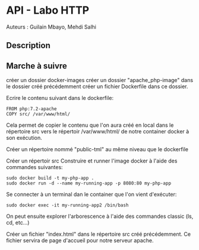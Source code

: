 # API - Labo HTTP
Auteurs :
Guilain Mbayo,
Mehdi Salhi

## Description

## Marche à suivre
créer un dossier docker-images
créer un dossier "apache_php-image" dans le dossier créé précédemment
créer un fichier Dockerfile dans ce dossier.

Ecrire le contenu suivant dans le dockerfile:
```
FROM php:7.2-apache
COPY src/ /var/www/html/
```

Cela permet de copier le contenu que l'on aura créé en local dans le répertoire src
vers le répertoir /var/www/html/ de notre container docker à son exécution.

Créer un répertoire nommé "public-tml" au même niveau que le dockerfile

Créer un répertoir src
Construire et runner l'image docker à l'aide des commandes suivantes:
```
sudo docker build -t my-php-app .
sudo docker run -d --name my-running-app -p 8080:80 my-php-app 
```

Se connecter à un terminal dan le container que l'on vient d'exécuter:
```
sudo docker exec -it my-running-app2 /bin/bash
```
On peut ensuite explorer l'arborescence à l'aide des commandes
classic (ls, cd, etc...)

Créer un fichier "index.html" dans le répertoire src créé précédemment. Ce 
fichier servira de page d'accueil pour notre serveur apache.


